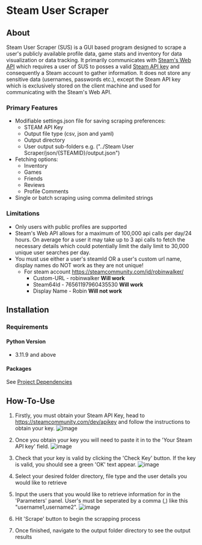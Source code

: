 # Steam User Scraper

## About
Steam User Scraper (SUS) is a GUI based program designed to scrape a user's publicly available profile data, game stats and inventory for data visualization or data tracking. It primarily communicates with [Steam's Web API](https://partner.steamgames.com/doc/webapi_overview) which requires a user of SUS to posses a valid [Steam API key](https://steamcommunity.com/dev/apikey) and consequently a Steam account to gather information. It does not store any sensitive data (usernames, passwords etc.), except the Steam API key which is exclusively stored on the client machine and used for communicating with the Steam's Web API.

### Primary Features
- Modifiable settings.json file for saving scraping preferences:
  - STEAM API Key
  - Output file type (csv, json and yaml)
  - Output directory
  - User output sub-folders e.g. ("../Steam User Scraper/json/{STEAMID}/output.json")
- Fetching options:
  - Inventory
  - Games
  - Friends
  - Reviews
  - Profile Comments 
- Single or batch scraping using comma delimited strings

### Limitations
- Only users with public profiles are supported
- Steam's Web API allows for a maximum of 100,000 api calls per day/24 hours. On average for a user it may take up to 3 api calls to fetch the necessary details which could potentially limit the daily limit to 30,000 unique user searches per day.
- You must use either a user's steamId OR a user's custom url name, display names do NOT work as they are not unique!
  - For steam account https://steamcommunity.com/id/robinwalker/ 
    - Custom-URL - robinwalker **Will work**
    - Steam64Id - 76561197960435530 **Will work**
    - Display Name - Robin **Will not work**


## Installation

### Requirements
#### Python Version
  - 3.11.9 and above
#### Packages
See [Project Dependencies](https://github.com/Adrian-Sz1/SteamScraper/network/dependencies)

## How-To-Use
1. Firstly, you must obtain your Steam API Key, head to https://steamcommunity.com/dev/apikey and follow the instructions to obtain your key.
   ![image](https://github.com/user-attachments/assets/70f3a25d-7ff1-4336-95aa-55f7eae7cf16)

3. Once you obtain your key you will need to paste it in to the 'Your Steam API key' field.
   ![image](https://github.com/user-attachments/assets/e1dc6ad8-6e03-41d1-8d33-ccbc3db797f4)

5. Check that your key is valid by clicking the 'Check Key' button. If the key is valid, you should see a green 'OK' text appear.
   ![image](https://github.com/user-attachments/assets/553ca49e-1889-43af-b018-037e6062fb8a)

7. Select your desired folder directory, file type and the user details you would like to retrieve
8. Input the users that you would like to retrieve information for in the 'Parameters' panel. User's must be seperated by a comma (,) like this "username1,username2".
   ![image](https://github.com/user-attachments/assets/7b72f82d-6c0b-4ea9-97b8-4661bf788e0b)
9. Hit 'Scrape' button to begin the scrapping process
10. Once finished, navigate to the output folder directory to see the output results
